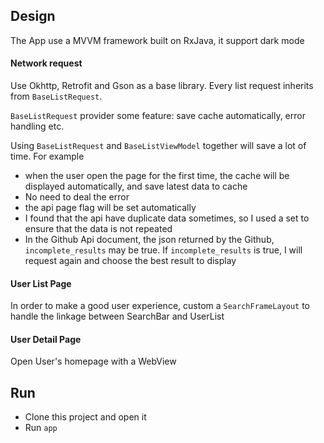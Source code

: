 ## Design

The App use a MVVM framework built on RxJava, it support dark mode

#### Network request

Use Okhttp, Retrofit and Gson as a base library. Every list request inherits from `BaseListRequest`. 

`BaseListRequest` provider some feature: save cache automatically, error handling etc.

Using `BaseListRequest` and `BaseListViewModel` together will save a lot of time. For example

- when the user open the page for the first time, the cache will be displayed automatically, and save latest data to cache
- No need to deal the error
- the api page flag will be set automatically
- I found that the api have duplicate data sometimes, so I used a set to ensure that the data is not repeated
- In the Github Api document, the json returned by the Github, `incomplete_results` may be true. If `incomplete_results` is true, I will request again and choose the best result to display

#### User List Page

In order to make a good user experience, custom a `SearchFrameLayout`  to handle the linkage between SearchBar and UserList

#### User Detail Page

Open User's homepage with a WebView

## Run

- Clone this project and open it
- Run `app` 

